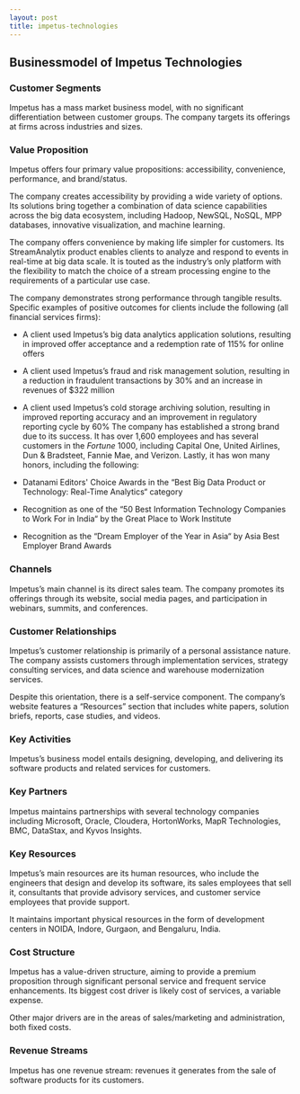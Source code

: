 ```yaml
---
layout: post
title: impetus-technologies
---
```


Businessmodel of Impetus Technologies
--------------------------------------

### Customer Segments

Impetus has a mass market business model, with no significant differentiation between customer groups. The company targets its offerings at firms across industries and sizes.

### Value Proposition

Impetus offers four primary value propositions: accessibility, convenience, performance, and brand/status.

The company creates accessibility by providing a wide variety of options. Its solutions bring together a combination of data science capabilities across the big data ecosystem, including Hadoop, NewSQL, NoSQL, MPP databases, innovative visualization, and machine learning.

The company offers convenience by making life simpler for customers. Its StreamAnalytix product enables clients to analyze and respond to events in real-time at big data scale. It is touted as the industry’s only platform with the flexibility to match the choice of a stream processing engine to the requirements of a particular use case.

The company demonstrates strong performance through tangible results. Specific examples of positive outcomes for clients include the following (all financial services firms):

 * A client used Impetus’s big data analytics application solutions, resulting in improved offer acceptance and a redemption rate of 115% for online offers
* A client used Impetus’s fraud and risk management solution, resulting in a reduction in fraudulent transactions by 30% and an increase in revenues of $322 million
* A client used Impetus’s cold storage archiving solution, resulting in improved reporting accuracy and an improvement in regulatory reporting cycle by 60%
 The company has established a strong brand due to its success. It has over 1,600 employees and has several customers in the *Fortune* 1000, including Capital One, United Airlines, Dun & Bradsteet, Fannie Mae, and Verizon. Lastly, it has won many honors, including the following:

 * Datanami Editors' Choice Awards in the “Best Big Data Product or Technology: Real-Time Analytics“ category
* Recognition as one of the “50 Best Information Technology Companies to Work For in India“ by the Great Place to Work Institute
* Recognition as the “Dream Employer of the Year in Asia“ by Asia Best Employer Brand Awards
 ### Channels

Impetus’s main channel is its direct sales team. The company promotes its offerings through its website, social media pages, and participation in webinars, summits, and conferences.

### Customer Relationships

Impetus’s customer relationship is primarily of a personal assistance nature. The company assists customers through implementation services, strategy consulting services, and data science and warehouse modernization services.

Despite this orientation, there is a self-service component. The company’s website features a “Resources” section that includes white papers, solution briefs, reports, case studies, and videos.

### Key Activities

Impetus’s business model entails designing, developing, and delivering its software products and related services for customers.

### Key Partners

Impetus maintains partnerships with several technology companies including Microsoft, Oracle, Cloudera, HortonWorks, MapR Technologies, BMC, DataStax, and Kyvos Insights.

### Key Resources

Impetus’s main resources are its human resources, who include the engineers that design and develop its software, its sales employees that sell it, consultants that provide advisory services, and customer service employees that provide support.

It maintains important physical resources in the form of development centers in NOIDA, Indore, Gurgaon, and Bengaluru, India.

### Cost Structure

Impetus has a value-driven structure, aiming to provide a premium proposition through significant personal service and frequent service enhancements. Its biggest cost driver is likely cost of services, a variable expense.

Other major drivers are in the areas of sales/marketing and administration, both fixed costs.

### Revenue Streams

Impetus has one revenue stream: revenues it generates from the sale of software products for its customers.
